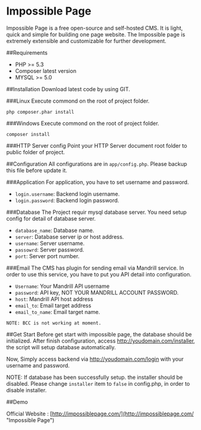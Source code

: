 Impossible Page
=========================
Impossible Page is a free open-source and self-hosted CMS. It is light, quick and simple for building one page website. The Impossible page is extremely extensible and customizable for further development. 


##Requirements
 - PHP >= 5.3
 - Composer latest version
 - MYSQL >= 5.0

##Installation
Download latest code by using GIT. 

###Linux
Execute commond on the root of project folder.

`php composer.phar install`

###Windows
Execute commond on the root of project folder.

`composer install`

###HTTP Server config
Point your HTTP Server document root folder to public folder of project.

##Configuration
All configurations are in `app/config.php`. Please backup this file before update it. 

###Application
For application, you have to set username and password. 

- `login.username`: Backend login username.
- `login.password`: Backend login password.

###Database
The Project requir mysql database server. You need setup config for detail of database server.

- `database_name`: Database name.
- `server`:	Database server ip or host address.
- `username`: Server username.
- `passowrd`: Server password.
- `port`: Server port number.

###Email
The CMS has plugin for sending email via Mandrill service. In order to use this service, you have to put you API detail into configuration.

- `Username`: Your Mandrill API username
- `password`: API key, NOT YOUR MANDRILL ACCOUNT PASSWORD.
- `host`: Mandrill API host address
- `email_to`: Email target address
- `email_to_name`: Email target name.

 
`NOTE: BCC is not working at moment.`


##Get Start
Before get start with impossible page, the database should be initialized. After finish configuration, access http://youdomain.com/installer, the script will setup database automatically.

Now, Simply access backend via http://youdomain.com/login with your username and password.

NOTE: If database has been successfully setup. the installer should be disabled. Please change `installer` item to `false` in config.php, in order to disable installer.

##Demo

Official Website : [http://impossiblepage.com/](http://impossiblepage.com/ "Impossible Page")
